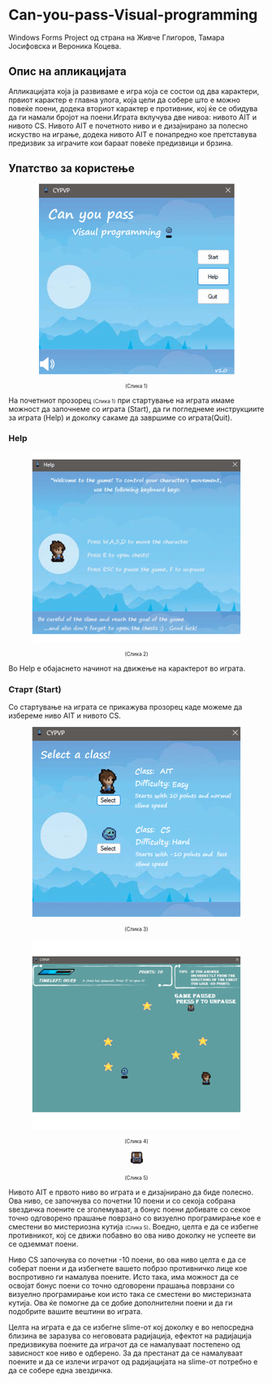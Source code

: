# Can-you-pass-Visual-programming
Windows Forms Project од страна на Живче Глигоров, Тамара Јосифовска и Верoника Коцева.


## Опис на апликацијата
Апликацијата која ја развивамe е игра која се состои од  два карактери, првиот карактер е главна улога, која цели да собере што е можно повеќе поени, додека вториот карактер е противник, кој ќе се обидува да ги намали бројот на поени.Играта вклучува две нивоа: нивото AIT и нивото CS. Нивото AIT е почетното ниво и е дизајнирано за полесно искуство на играње, додека нивото AIT е понапредно кое претставува предизвик за играчите кои бараат повеќе предизвици и брзина.

## Упатство за користење


<p align="center">
  <img src="./CYPVP/assets/ReadMe_images/start_menu.png" /
</p>

<p align="center" style="font-size: 10px"> (Слика 1)</p>

На почетниот прозорец <span style="font-size: 10px"> (Слика 1)</span> при стартување на играта имаме можност да започнеме со играта (Start), да ги погледнеме инструкциите за играта  (Help) и доколку сакаме да завршиме со играта(Quit).

### Help



<p align="center">
  <img src="./CYPVP/assets/ReadMe_images/help_menu.png" /
</p>
<p align="center" style="font-size: 10px"> (Слика 2)</p>

Во Help е обајаснето начинот на движење на карактерот во играта.

### Старт (Start)

Со стартување на играта се прикажува прозорец каде можеме да избереме ниво AIT и нивото CS.


<p align="center">
  <img src="./CYPVP/assets/ReadMe_images/class_menu.png" /
</p>
<p align="center" style="font-size: 10px"> (Слика 3)</p>


<p align="center">
  <img src="./CYPVP/assets/ReadMe_images/game_window.png" /
</p>
<p align="center" style="font-size: 10px"> (Слика 4)</p>
<p align="center">
  <img src="./CYPVP/assets/ReadMe_images/chest.png" /
</p>

<p style="font-size: 10px" align="center"> (Слика 5)</p>


Нивото AIT е првото ниво во играта и е дизајнирано да биде полесно. Ова ниво, се започнува со почетни 10 поени и со секоја собрана ѕвездичка поените се зголемуваат, а бонус поени добивате со секое точно одговорено прашање поврзано со визуелно програмирање кое е сместени во мистериозна кутија <span style="font-size: 10px"> (Слика 5)</span>. Воедно, целта е да се избегне противникот, кој се движи побавно во ова ниво доколку не успеете ви се одземмат поени.

Ниво CS започнува со  почетни -10 поени, во ова ниво целта е да се соберат поени и да избегнете вашето побрзо противничко лице кое воспротивно ги намалува поените. Исто така, има можност да се освојат бонус поени со точно одговорени прашања поврзани со визуелно програмирање кои исто така се сместени во мистеризната кутија. Ова ќе помогне да се добие дополнителни поени и да ги подобрите вашите вештини во играта.

Целта на играта е да се избегне slime-от кој доколку е во непосредна близина ве заразува со негововата радијација, ефектот на радијација предизвикува поените да играчот да се намалуваат постепено од зависност кое ниво е одберено.
За да престанат да се намалуваат поените и да се излечи играчот од радијацијата на slime-от потребно е да се собере една звездичка.
